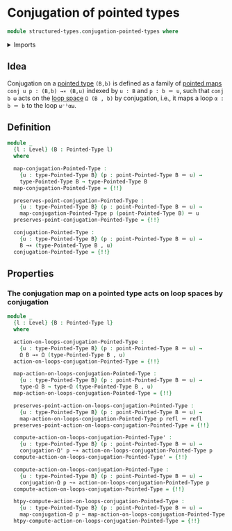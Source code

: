 # Conjugation of pointed types

```agda
module structured-types.conjugation-pointed-types where
```

<details><summary>Imports</summary>

```agda
open import foundation.action-on-identifications-functions
open import foundation.dependent-pair-types
open import foundation.function-types
open import foundation.homotopies
open import foundation.identity-types
open import foundation.universe-levels

open import structured-types.pointed-homotopies
open import structured-types.pointed-maps
open import structured-types.pointed-types

open import synthetic-homotopy-theory.conjugation-loops
open import synthetic-homotopy-theory.functoriality-loop-spaces
open import synthetic-homotopy-theory.loop-spaces
```

</details>

## Idea

Conjugation on a [pointed type](structured-types.pointed-types.md) `(B,b)` is
defined as a family of [pointed maps](structured-types.pointed-maps.md)
`conj u p : (B,b) →∗ (B,u)` indexed by `u : B` and `p : b ＝ u`, such that
`conj b ω` acts on the [loop space](synthetic-homotopy-theory.loop-spaces.md)
`Ω (B , b)` by conjugation, i.e., it maps a loop `α : b ＝ b` to the loop
`ω⁻¹αω`.

## Definition

```agda
module _
  {l : Level} (B : Pointed-Type l)
  where

  map-conjugation-Pointed-Type :
    {u : type-Pointed-Type B} (p : point-Pointed-Type B ＝ u) →
    type-Pointed-Type B → type-Pointed-Type B
  map-conjugation-Pointed-Type = {!!}

  preserves-point-conjugation-Pointed-Type :
    {u : type-Pointed-Type B} (p : point-Pointed-Type B ＝ u) →
    map-conjugation-Pointed-Type p (point-Pointed-Type B) ＝ u
  preserves-point-conjugation-Pointed-Type = {!!}

  conjugation-Pointed-Type :
    {u : type-Pointed-Type B} (p : point-Pointed-Type B ＝ u) →
    B →∗ (type-Pointed-Type B , u)
  conjugation-Pointed-Type = {!!}
```

## Properties

### The conjugation map on a pointed type acts on loop spaces by conjugation

```agda
module _
  {l : Level} {B : Pointed-Type l}
  where

  action-on-loops-conjugation-Pointed-Type :
    {u : type-Pointed-Type B} (p : point-Pointed-Type B ＝ u) →
    Ω B →∗ Ω (type-Pointed-Type B , u)
  action-on-loops-conjugation-Pointed-Type = {!!}

  map-action-on-loops-conjugation-Pointed-Type :
    {u : type-Pointed-Type B} (p : point-Pointed-Type B ＝ u) →
    type-Ω B → type-Ω (type-Pointed-Type B , u)
  map-action-on-loops-conjugation-Pointed-Type = {!!}

  preserves-point-action-on-loops-conjugation-Pointed-Type :
    {u : type-Pointed-Type B} (p : point-Pointed-Type B ＝ u) →
    map-action-on-loops-conjugation-Pointed-Type p refl ＝ refl
  preserves-point-action-on-loops-conjugation-Pointed-Type = {!!}

  compute-action-on-loops-conjugation-Pointed-Type' :
    {u : type-Pointed-Type B} (p : point-Pointed-Type B ＝ u) →
    conjugation-Ω' p ~∗ action-on-loops-conjugation-Pointed-Type p
  compute-action-on-loops-conjugation-Pointed-Type' = {!!}

  compute-action-on-loops-conjugation-Pointed-Type :
    {u : type-Pointed-Type B} (p : point-Pointed-Type B ＝ u) →
    conjugation-Ω p ~∗ action-on-loops-conjugation-Pointed-Type p
  compute-action-on-loops-conjugation-Pointed-Type = {!!}

  htpy-compute-action-on-loops-conjugation-Pointed-Type :
    {u : type-Pointed-Type B} (p : point-Pointed-Type B ＝ u) →
    map-conjugation-Ω p ~ map-action-on-loops-conjugation-Pointed-Type p
  htpy-compute-action-on-loops-conjugation-Pointed-Type = {!!}
```
